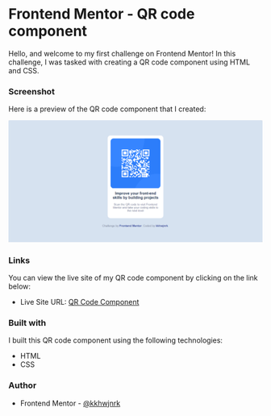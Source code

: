 # Frontend Mentor - QR code component

Hello, and welcome to my first challenge on Frontend Mentor! In this challenge, I was tasked with creating a QR code component using HTML and CSS.

### Screenshot

Here is a preview of the QR code component that I created:

![Preview for the QR code component coding challenge](./design/preview.png)

### Links

You can view the live site of my QR code component by clicking on the link below:

- Live Site URL: [QR Code Component](https://your-live-site-url.com)

### Built with

I built this QR code component using the following technologies:

- HTML
- CSS

### Author

- Frontend Mentor - [@kkhwjnrk](https://www.frontendmentor.io/profile/kkhwjnrk)
